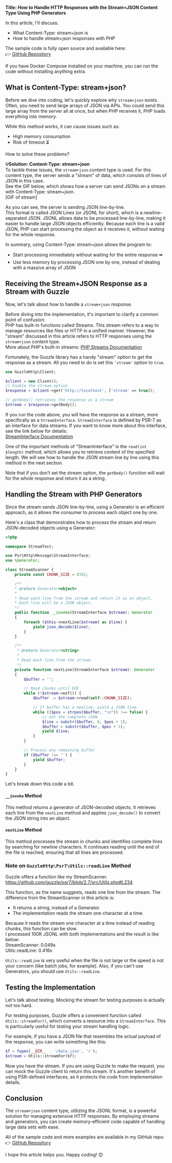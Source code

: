 **Title: How to Handle HTTP Responses with the Stream+JSON Content Type Using PHP Generators**

In this article, I'll discuss: 
- What Content-Type: stream+json is
- How to handle stream+json responses with PHP

The sample code is fully open source and available here:  
👉 [GitHub Repository](https://github.com/karintomania/php-stream-example)

If you have Docker Compose installed on your machine, you can run the code without installing anything extra.

## What is Content-Type: stream+json?

Before we dive into coding, let's quickly explore why `stream+json` exists. Often, you need to send large arrays of JSON via APIs. You could send this large array from the server all at once, but when PHP receives it, PHP loads everything into memory.

While this method works, it can cause issues such as:
- High memory consumption
- Risk of timeout ⏳

How to solve these problems?

**💡Solution: Content-Type: stream+json**  
To tackle these issues, the `stream+json` content type is used. For this content type, the server sends a "stream" of data, which consists of lines of JSON in this case.  
See the GIF below, which shows how a server can send JSONs on a stream with Content-Type: stream+json.  
[GIF of stream]

As you can see, the server is sending JSON line-by-line.  
This format is called JSON Lines (or JSONL for short), which is a newline-separated JSON. JSONL allows data to be processed line-by-line, making it easier to handle large JSON objects efficiently. 
Because each line is a valid JSON, PHP can start processing the object as it receives it, without waiting for the whole response.

In summary, using Content-Type: stream+json allows the program to:
- Start processing immediately without waiting for the entire response ⏩
- Use less memory by processing JSON one by one, instead of dealing with a massive array of JSON

## Receiving the Stream+JSON Response as a Stream with Guzzle

Now, let's talk about how to handle a `stream+json` response.

Before diving into the implementation, it's important to clarify a common point of confusion:  
PHP has built-in functions called Streams. This stream refers to a way to manage resources like files or HTTP in a unified manner. However, the "stream" discussed in this article refers to HTTP responses using the `stream+json` content type.  
More about PHP's built-in streams: [PHP Streams Documentation](https://www.php.net/manual/en/book.stream.php)

Fortunately, the Guzzle library has a handy "stream" option to get the response as a stream. All you need to do is set this `'stream'` option to `true`.

```php
use GuzzleHttp\Client;

$client = new Client();
// Enable the stream option
$response = $client->get('http://localhost', ['stream' => true]);

// getBody() retrieves the response as a stream
$stream = $response->getBody();
```

If you run the code above, you will have the response as a stream, more specifically as a `StreamInterface`. `StreamInterface` is defined by PSR-7 as an interface for data streams. If you want to know more about this interface, see the link below for details:  
[StreamInterface Documentation](https://github.com/php-fig/http-message/blob/master/src/StreamInterface.php)

One of the important methods of "StreamInterface" is the `read(int $length)` method, which allows you to retrieve content of the specified length. We will see how to handle the JSON stream line by line using this method in the next section.

Note that if you don't set the stream option, the `getBody()` function will wait for the whole response and return it as a string.

## Handling the Stream with PHP Generators

Since the stream sends JSON line-by-line, using a Generator is an efficient approach, as it allows the consumer to process each object one by one.

Here's a class that demonstrates how to process the stream and return JSON-decoded objects using a Generator:

```php
<?php

namespace StreamTest;

use Psr\Http\Message\StreamInterface;
use \Generator;

class StreamScanner {
    private const CHUNK_SIZE = 8192;

    /**
    * @return Generator<object>
    *
    * Read each line from the stream and return it as an object.
    * Each line will be a JSON object.
    */
    public function __invoke(StreamInterface $stream): Generator
    {
        foreach ($this->nextLine($stream) as $line) {
            yield json_decode($line);
        }
    }

    /**
     * @return Generator<string>
     *
     * Read each line from the stream.
     */
    private function nextLine(StreamInterface $stream): Generator
    {
        $buffer = '';

        // Read chunks until EOF
        while (!$stream->eof()) {
            $buffer .= $stream->read(self::CHUNK_SIZE);

            // If buffer has a newline, yield a JSON line
            while (($pos = strpos($buffer, "\n")) !== false) {
                // Get the complete JSON
                $line = substr($buffer, 0, $pos + 1);
                $buffer = substr($buffer, $pos + 1);
                yield $line;
            }
        }

        // Process any remaining buffer
        if ($buffer !== '') {
            yield $buffer;
        }
    }
}
```

Let's break down this code a bit.

#### `__invoke` Method

This method returns a generator of JSON-decoded objects. It retrieves each line from the `nextLine` method and applies `json_decode()` to convert the JSON string into an object.

#### `nextLine` Method

This method processes the stream in chunks and identifies complete lines by searching for newline characters. It continues reading until the end of the file is reached, ensuring that all lines are processed.

### Note on `GuzzleHttp\Psr7\Utils::readLine` Method
Guzzle offers a function like my StreamScanner.  
https://github.com/guzzle/psr7/blob/2.7/src/Utils.php#L234

This function, as the name suggests, reads one line from the stream. The difference from the StreamScanner in this article is:
- It returns a string, instead of a Generator.
- The implementation reads the stream one character at a time.

Because it reads the stream one character at a time instead of reading chunks, this function can be slow.  
I processed 100K JSONL with both implementations and the result is like below:  
StreamScanner: 0.049s  
Utils::readLine: 0.416s

`Utils::readLine` is very useful when the file is not large or the speed is not your concern (like batch jobs, for example). Also, if you can't use Generators, you should use `Utils::readLine`.

## Testing the Implementation

Let's talk about testing. Mocking the stream for testing purposes is actually not too hard.

For testing purposes, Guzzle offers a convenient function called `Utils::streamFor()`, which converts a resource into a `StreamInterface`. This is particularly useful for testing your stream handling logic.

For example, if you have a JSON file that resembles the actual payload of the response, you can write something like this:

```php
$f = fopen(__DIR__ . '/data.json', 'r');
$stream = Utils::streamFor($f);
```

Now you have the stream. If you are using Guzzle to make the request, you can mock the Guzzle client to return this stream. It's another benefit of using PSR-defined interfaces, as it protects the code from implementation details.

## Conclusion

The `stream+json` content type, utilizing the JSONL format, is a powerful solution for managing extensive HTTP responses. By employing streams and generators, you can create memory-efficient code capable of handling large data sets with ease.

All of the sample code and more examples are available in my GitHub repo:  
👉 [GitHub Repository](https://github.com/karintomania/php-stream-example)

I hope this article helps you. Happy coding! 😊